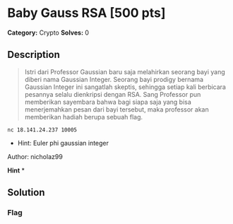 # Baby Gauss RSA [500 pts]

**Category:** Crypto
**Solves:** 0

## Description
>Istri dari Professor Gaussian baru saja melahirkan seorang bayi yang diberi nama Gaussian Integer. Seorang bayi prodigy bernama Gaussian Integer ini sangatlah skeptis, sehingga setiap kali berbicara pesannya selalu dienkripsi dengan RSA. Sang Professor pun memberikan sayembara bahwa bagi siapa saja yang bisa menerjemahkan pesan dari bayi tersebut, maka professor akan memberikan hadiah berupa sebuah flag.

`nc 18.141.24.237 10005`

- Hint: Euler phi gaussian integer

Author: nicholaz99

**Hint**
* 

## Solution

### Flag

